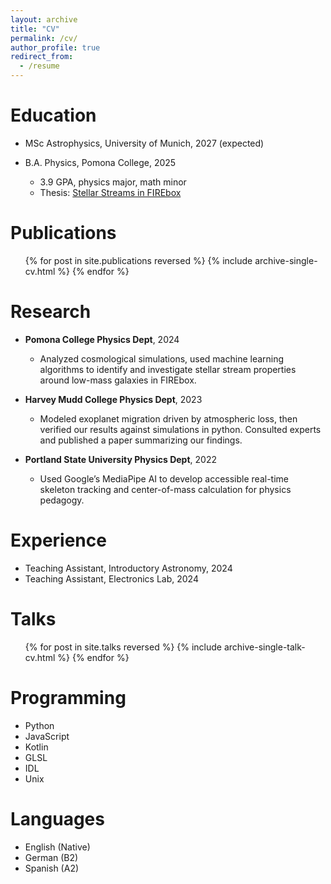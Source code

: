 ```yaml
---
layout: archive
title: "CV"
permalink: /cv/
author_profile: true
redirect_from:
  - /resume
---
```


<!-- {% include base_path %} -->

Education
======
* MSc Astrophysics, University of Munich, 2027 (expected)

* B.A. Physics, Pomona College, 2025
  * 3.9 GPA, physics major, math minor
  * Thesis: [Stellar Streams in FIREbox](benhanf.github.io/files/Hanf_Thesis_Upload.pdf)

Publications
======
  <ul>{% for post in site.publications reversed %}
    {% include archive-single-cv.html %}
  {% endfor %}</ul>

Research
======
* **Pomona College Physics Dept**, 2024
  * Analyzed cosmological simulations, used machine learning algorithms to identify and investigate stellar stream properties around low-mass galaxies in FIREbox.

* **Harvey Mudd College Physics Dept**, 2023
  * Modeled exoplanet migration driven by atmospheric loss, then verified our results against simulations in python.  Consulted experts and published a paper summarizing our findings. 

* **Portland State University Physics Dept**, 2022  
  * Used Google’s MediaPipe AI to develop accessible real-time skeleton tracking and center-of-mass calculation for physics pedagogy. 
  
Experience
======
* Teaching Assistant, Introductory Astronomy, 2024
* Teaching Assistant, Electronics Lab, 2024
  
Talks
======
  <ul>{% for post in site.talks reversed %}
    {% include archive-single-talk-cv.html  %}
  {% endfor %}</ul>
  
Programming
======
* Python
* JavaScript
* Kotlin
* GLSL
* IDL
* Unix

Languages
======
* English (Native)
* German (B2)
* Spanish (A2)